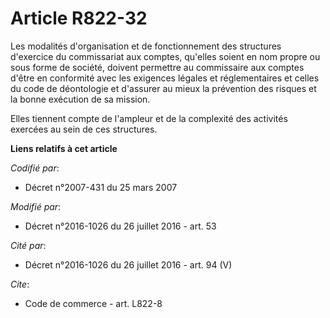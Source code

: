 # Article R822-32

Les modalités d'organisation et de fonctionnement des structures d'exercice du commissariat aux comptes, qu'elles soient en
nom propre ou sous forme de société, doivent permettre au commissaire aux comptes d'être en conformité avec les exigences
légales et réglementaires et celles du code de déontologie et d'assurer au mieux la prévention des risques et la bonne
exécution de sa mission.

Elles tiennent compte de l'ampleur et de la complexité des activités exercées au sein de ces structures.

**Liens relatifs à cet article**

_Codifié par_:

  - Décret n°2007-431 du 25 mars 2007

_Modifié par_:

  - Décret n°2016-1026 du 26 juillet 2016 - art. 53

_Cité par_:

  - Décret n°2016-1026 du 26 juillet 2016 - art. 94 (V)

_Cite_:

  - Code de commerce - art. L822-8
